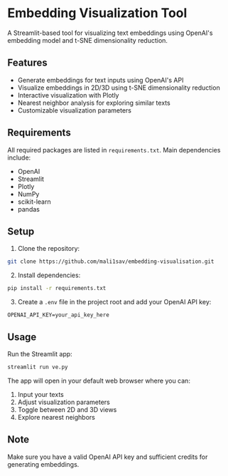 # Embedding Visualization Tool

A Streamlit-based tool for visualizing text embeddings using OpenAI's embedding model and t-SNE dimensionality reduction.

## Features

- Generate embeddings for text inputs using OpenAI's API
- Visualize embeddings in 2D/3D using t-SNE dimensionality reduction
- Interactive visualization with Plotly
- Nearest neighbor analysis for exploring similar texts
- Customizable visualization parameters

## Requirements

All required packages are listed in `requirements.txt`. Main dependencies include:
- OpenAI
- Streamlit
- Plotly
- NumPy
- scikit-learn
- pandas

## Setup

1. Clone the repository:
```bash
git clone https://github.com/mali1sav/embedding-visualisation.git
```

2. Install dependencies:
```bash
pip install -r requirements.txt
```

3. Create a `.env` file in the project root and add your OpenAI API key:
```
OPENAI_API_KEY=your_api_key_here
```

## Usage

Run the Streamlit app:
```bash
streamlit run ve.py
```

The app will open in your default web browser where you can:
1. Input your texts
2. Adjust visualization parameters
3. Toggle between 2D and 3D views
4. Explore nearest neighbors

## Note

Make sure you have a valid OpenAI API key and sufficient credits for generating embeddings.
